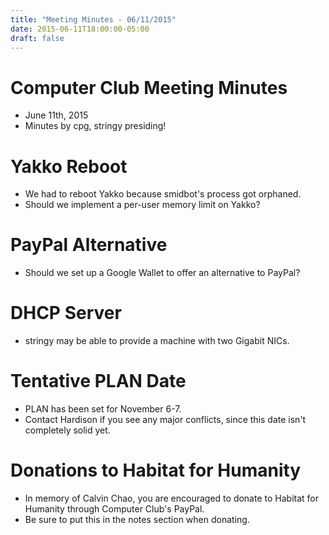 ```yaml
---
title: "Meeting Minutes - 06/11/2015"
date: 2015-06-11T18:00:00-05:00
draft: false
---
```


# Computer Club Meeting Minutes

- June 11th, 2015
- Minutes by cpg, stringy presiding!

# Yakko Reboot
- We had to reboot Yakko because smidbot's process got orphaned.
- Should we implement a per-user memory limit on Yakko?

# PayPal Alternative
- Should we set up a Google Wallet to offer an alternative to PayPal?

# DHCP Server
- stringy may be able to provide a machine with two Gigabit NICs.

# Tentative PLAN Date
- PLAN has been set for November 6-7.
- Contact Hardison if you see any major conflicts, since this date isn't completely solid yet.

# Donations to Habitat for Humanity
- In memory of Calvin Chao, you are encouraged to donate to Habitat for Humanity through Computer Club's PayPal.
- Be sure to put this in the notes section when donating.
